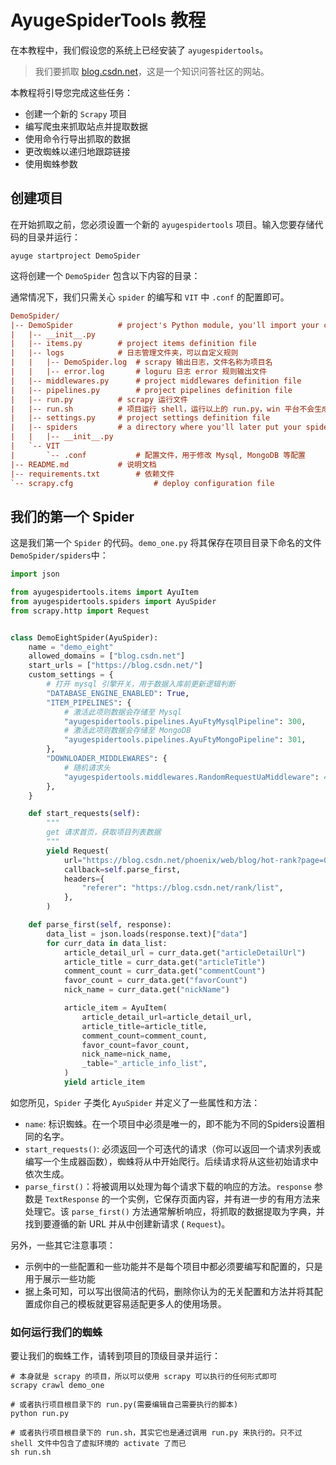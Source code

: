 # AyugeSpiderTools 教程

在本教程中，我们假设您的系统上已经安装了 `ayugespidertools`。

> 我们要抓取 [blog.csdn.net](https://blog.csdn.net/)，这是一个知识问答社区的网站。
>

本教程将引导您完成这些任务：

- 创建一个新的 `Scrapy` 项目
- 编写爬虫来抓取站点并提取数据
- 使用命令行导出抓取的数据
- 更改蜘蛛以递归地跟踪链接
- 使用蜘蛛参数

## 创建项目

在开始抓取之前，您必须设置一个新的 `ayugespidertools` 项目。输入您要存储代码的目录并运行：

```shell
ayuge startproject DemoSpider
```

这将创建一个 `DemoSpider` 包含以下内容的目录：

通常情况下，我们只需关心 `spider` 的编写和 `VIT` 中 `.conf` 的配置即可。

```ini
DemoSpider/
|-- DemoSpider			# project's Python module, you'll import your code from here
|   |-- __init__.py
|   |-- items.py		# project items definition file
|   |-- logs			# 日志管理文件夹，可以自定义规则
|   |   |-- DemoSpider.log	# scrapy 输出日志，文件名称为项目名
|   |   |-- error.log		# loguru 日志 error 规则输出文件
|   |-- middlewares.py		# project middlewares definition file
|   |-- pipelines.py		# project pipelines definition file
|   |-- run.py			# scrapy 运行文件
|   |-- run.sh			# 项目运行 shell，运行以上的 run.py，win 平台不会生成此文件
|   |-- settings.py		# project settings definition file
|   |-- spiders			# a directory where you'll later put your spiders
|   |   |-- __init__.py
|   `-- VIT
|       `-- .conf        	# 配置文件，用于修改 Mysql, MongoDB 等配置
|-- README.md			# 说明文档
|-- requirements.txt		# 依赖文件
`-- scrapy.cfg                  # deploy configuration file
```

## 我们的第一个 Spider

这是我们第一个 `Spider` 的代码。`demo_one.py` 将其保存在项目目录下命名的文件 `DemoSpider/spiders`中：

```python
import json

from ayugespidertools.items import AyuItem
from ayugespidertools.spiders import AyuSpider
from scrapy.http import Request


class DemoEightSpider(AyuSpider):
    name = "demo_eight"
    allowed_domains = ["blog.csdn.net"]
    start_urls = ["https://blog.csdn.net/"]
    custom_settings = {
        # 打开 mysql 引擎开关，用于数据入库前更新逻辑判断
        "DATABASE_ENGINE_ENABLED": True,
        "ITEM_PIPELINES": {
            # 激活此项则数据会存储至 Mysql
            "ayugespidertools.pipelines.AyuFtyMysqlPipeline": 300,
            # 激活此项则数据会存储至 MongoDB
            "ayugespidertools.pipelines.AyuFtyMongoPipeline": 301,
        },
        "DOWNLOADER_MIDDLEWARES": {
            # 随机请求头
            "ayugespidertools.middlewares.RandomRequestUaMiddleware": 400,
        },
    }

    def start_requests(self):
        """
        get 请求首页，获取项目列表数据
        """
        yield Request(
            url="https://blog.csdn.net/phoenix/web/blog/hot-rank?page=0&pageSize=25&type=",
            callback=self.parse_first,
            headers={
                "referer": "https://blog.csdn.net/rank/list",
            },
        )

    def parse_first(self, response):
        data_list = json.loads(response.text)["data"]
        for curr_data in data_list:
            article_detail_url = curr_data.get("articleDetailUrl")
            article_title = curr_data.get("articleTitle")
            comment_count = curr_data.get("commentCount")
            favor_count = curr_data.get("favorCount")
            nick_name = curr_data.get("nickName")

            article_item = AyuItem(
                article_detail_url=article_detail_url,
                article_title=article_title,
                comment_count=comment_count,
                favor_count=favor_count,
                nick_name=nick_name,
                _table="_article_info_list",
            )
            yield article_item
```

如您所见，`Spider` 子类化 `AyuSpider` 并定义了一些属性和方法：

- `name`: 标识蜘蛛。在一个项目中必须是唯一的，即不能为不同的Spiders设置相同的名字。
- `start_requests()`: 必须返回一个可迭代的请求（你可以返回一个请求列表或编写一个生成器函数），蜘蛛将从中开始爬行。后续请求将从这些初始请求中依次生成。
- `parse_first()`：将被调用以处理为每个请求下载的响应的方法。`response` 参数是 `TextResponse` 的一个实例，它保存页面内容，并有进一步的有用方法来处理它。该 `parse_first()` 方法通常解析响应，将抓取的数据提取为字典，并找到要遵循的新 URL 并从中创建新请求 ( `Request`)。

另外，一些其它注意事项：

- 示例中的一些配置和一些功能并不是每个项目中都必须要编写和配置的，只是用于展示一些功能
- 据上条可知，可以写出很简洁的代码，删除你认为的无关配置和方法并将其配置成你自己的模板就更容易适配更多人的使用场景。


### 如何运行我们的蜘蛛

要让我们的蜘蛛工作，请转到项目的顶级目录并运行：

```shell
# 本身就是 scrapy 的项目，所以可以使用 scrapy 可以执行的任何形式即可
scrapy crawl demo_one

# 或者执行项目根目录下的 run.py(需要编辑自己需要执行的脚本)
python run.py

# 或者执行项目根目录下的 run.sh，其实它也是通过调用 run.py 来执行的。只不过 shell 文件中包含了虚拟环境的 activate 了而已
sh run.sh
```
